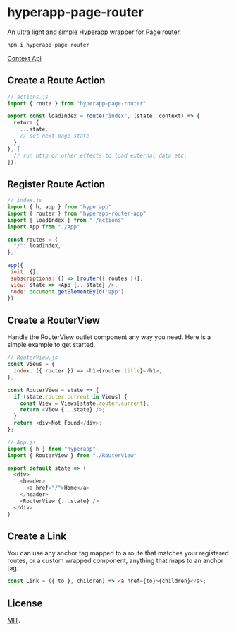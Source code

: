 # hyperapp-page-router

An ultra light and simple Hyperapp wrapper for Page router.

```js
npm i hyperapp-page-router
```

[Context Api](https://visionmedia.github.io/page.js/#context)

## Create a Route Action

```js
// actions.js
import { route } from "hyperapp-page-router"

export const loadIndex = route("index", (state, context) => {
  return {
    ...state,
    // set next page state
  }
}, [
  // run http or other effects to load external data etc.
]);
```

## Register Route Action

```js
// index.js
import { h, app } from "hyperapp"
import { router } from "hyperapp-router-app"
import { loadIndex } from "./actions"
import App from "./App"

const routes = {
  "/": loadIndex,
};

app({
 init: {},
 subscriptions: () => [router({ routes })],
 view: state => <App {...state} />,
 node: document.getElementById('app')
})
```

## Create a RouterView

Handle the RouterView outlet component any way you need. Here is a simple example to get started.

```js
// RouterView.js
const Views = {
  index: ({ router }) => <h1>{router.title}</h1>,
};

const RouterView = state => {
  if (state.router.current in Views) {
    const View = Views[state.router.current];
    return <View {...state} />;
  }
  return <div>Not Found</div>;
};
```

```js
// App.js
import { h } from "hyperapp"
import { RouterView } from "./RouterView"

export default state => (
  <div>
    <header>
      <a href="/">Home</a>
    </header>
    <RouterView {...state} />
  </div>
)
```

## Create a Link

You can use any anchor tag mapped to a route that matches your registered routes, or a custom wrapped component,
anything that maps to an anchor tag.

```js
const Link = ({ to }, children) => <a href={to}>{children}</a>;
```

## License

[MIT](LICENSE).
